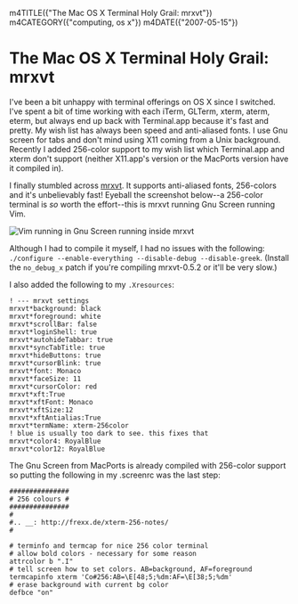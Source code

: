 m4TITLE({"The Mac OS X Terminal Holy Grail: mrxvt"})
m4CATEGORY({"computing, os x"})
m4DATE({"2007-05-15"})

The Mac OS X Terminal Holy Grail: mrxvt
=======================================

I've been a bit unhappy with terminal offerings on OS X since I
switched. I've spent a bit of time working with each iTerm, GLTerm,
xterm, aterm, eterm, but always end up back with Terminal.app because
it's fast and pretty. My wish list has always been speed and
anti-aliased fonts. I use Gnu screen for tabs and don't mind using X11
coming from a Unix background. Recently I added 256-color support to my
wish list which Terminal.app and xterm don't support (neither
X11.app's version or the MacPorts version have it compiled in).

I finally stumbled across
[mrxvt](http://materm.sourceforge.net/wiki/Main/Download). It supports
anti-aliased fonts, 256-colors and it's unbelievably fast! Eyeball the
screenshot below--a 256-color terminal is *so* worth the effort--this
is mrxvt running Gnu Screen running Vim.

![Vim running in Gnu Screen running inside mrxvt](./mrxvt-term.png)

Although I had to compile it myself, I had no issues with the following:
`./configure --enable-everything --disable-debug --disable-greek`.
(Install the `no_debug_x` patch if you're compiling mrxvt-0.5.2 or
it'll be very slow.)

I also added the following to my `.Xresources`:

    ! --- mrxvt settings
    mrxvt*background: black
    mrxvt*foreground: white
    mrxvt*scrollBar: false
    mrxvt*loginShell: true
    mrxvt*autohideTabbar: true
    mrxvt*syncTabTitle: true
    mrxvt*hideButtons: true
    mrxvt*cursorBlink: true
    mrxvt*font: Monaco
    mrxvt*faceSize: 11
    mrxvt*cursorColor: red
    mrxvt*xft:True
    mrxvt*xftFont: Monaco
    mrxvt*xftSize:12
    mrxvt*xftAntialias:True
    mrxvt*termName: xterm-256color
    ! blue is usually too dark to see. this fixes that
    mrxvt*color4: RoyalBlue
    mrxvt*color12: RoyalBlue

The Gnu Screen from MacPorts is already compiled with 256-color support
so putting the following in my .screenrc was the last step:

    ###############
    # 256 colours #
    ###############
    #
    #.. __: http://frexx.de/xterm-256-notes/
    #

    # terminfo and termcap for nice 256 color terminal
    # allow bold colors - necessary for some reason
    attrcolor b ".I"
    # tell screen how to set colors. AB=background, AF=foreground
    termcapinfo xterm 'Co#256:AB=\E[48;5;%dm:AF=\E[38;5;%dm'
    # erase background with current bg color
    defbce "on"
